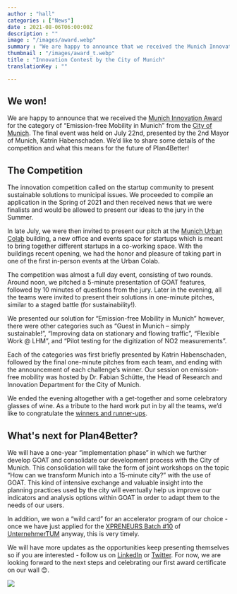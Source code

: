 ```yaml
---
author : "hall"
categories : ["News"]
date : 2021-08-06T06:00:00Z
description : ""
image : "/images/award.webp"
summary : "We are happy to announce that we received the Munich Innovation Award for the category of “Emission-free Mobility in Munich” from the City of Munich."
thumbnail : "/images/award_t.webp"
title : "Innovation Contest by the City of Munich"
translationKey : ""

---
```

## We won!

We are happy to announce that we received the [Munich Innovation Award](https://muenchen.digital/blog/innovationspreis-2021/) for the category of “Emission-free Mobility in Munich” from the [City of Munich](https://www.muenchen.de/rathaus/wirtschaft/tech/digitalisierung-plattformen/Innovationswettbewerb.html). The final event was held on July 22nd, presented by the 2nd Mayor of Munich, Katrin Habenschaden. We’d like to share some details of the competition and what this means for the future of Plan4Better!

## The Competition

The innovation competition called on the startup community to present sustainable solutions to municipal issues. We proceeded to compile an application in the Spring of 2021 and then received news that we were finalists and would be allowed to present our ideas to the jury in the Summer.

In late July, we were then invited to present our pitch at the [Munich Urban Colab](https://www.munich-urban-colab.de/) building, a new office and events space for startups which is meant to bring together different startups in a co-working space. With the buildings recent opening, we had the honor and pleasure of taking part in one of the first in-person events at the Urban Colab.

The competition was almost a full day event, consisting of two rounds. Around noon, we pitched a 5-minute presentation of GOAT features, followed by 10 minutes of questions from the jury. Later in the evening, all the teams were invited to present their solutions in one-minute pitches, similar to a staged battle (for sustainability!).

We presented our solution for “Emission-free Mobility in Munich” however, there were other categories such as “Guest in Munich – simply sustainable!”, “Improving data on stationary and flowing traffic”, “Flexible Work @ LHM”, and “Pilot testing for the digitization of NO2 measurements”.

Each of the categories was first briefly presented by Katrin Habenschaden, followed by the final one-minute pitches from each team, and ending with the announcement of each challenge’s winner. Our session on emission-free mobility was hosted by Dr. Fabian Schütte, the Head of Research and Innovation Department for the City of Munich.

We ended the evening altogether with a get-together and some celebratory glasses of wine. As a tribute to the hard work put in by all the teams, we’d like to congratulate the [winners and runner-ups](https://www.munich-startup.de/74796/innovationspreis-2021-gewinner/).

## What's next for Plan4Better?

We will have a one-year “implementation phase” in which we further develop GOAT and consolidate our development process with the City of Munich. This consolidation will take the form of joint workshops on the topic “How can we transform Munich into a 15-minute city?” with the use of GOAT. This kind of intensive exchange and valuable insight into the planning practices used by the city will eventually help us improve our indicators and analysis options within GOAT in order to adapt them to the needs of our users.

In addition, we won a “wild card” for an accelerator program of our choice - once we have just applied for the [XPRENEURS Batch #10](https://www.unternehmertum.de/en/services/xpreneurs) of [UnternehmerTUM](https://www.unternehmertum.de/en/) anyway, this is very timely.

We will have more updates as the opportunities keep presenting themselves so if you are interested - follow us on [LinkedIn](https://www.linkedin.com/company/plan4better/) or [Twitter](https://twitter.com/plan4better). For now, we are looking forward to the next steps and celebrating our first award certificate on our wall 😊.

![](/images/certif.jpg)